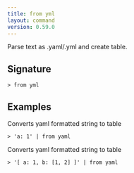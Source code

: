 ```yaml
---
title: from yml
layout: command
version: 0.59.0
---
```


Parse text as .yaml/.yml and create table.

## Signature

```> from yml ```

## Examples

Converts yaml formatted string to table
```shell
> 'a: 1' | from yaml
```

Converts yaml formatted string to table
```shell
> '[ a: 1, b: [1, 2] ]' | from yaml
```
